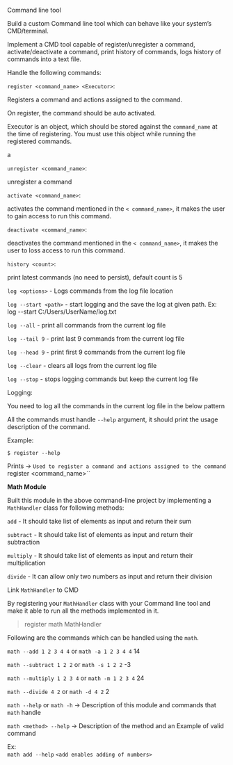  

Command line tool 

Build a custom Command line tool which can behave like your system’s CMD/terminal. 

 Implement a CMD tool capable of register/unregister a command, activate/deactivate a command, print history of commands, logs history of commands into a text file. 

 
 Handle the following commands: 

 `register <command_name> <Executor>`: 

Registers a command and actions assigned to the command. 

On register, the command should be auto activated. 

Executor is an object, which should be stored against the `command_name` at the time of registering. You must use this object while running the registered commands. 

a 

`unregister <command_name>`: 

unregister a command 

 
`activate <command_name>`: 

activates the command mentioned in the `< command_name>`, it makes the user to gain access to run this command. 

 
`deactivate <command_name>`: 

deactivates the command mentioned in the `< command_name>`, it makes the user to loss access to run this command. 

 
`history <count>`: 

print <count> latest commands (no need to persist), default count is 5 

 
`log <options>` - Logs commands from the log file location 

`log --start <path>` - start logging and the save the log at given path. Ex: log --start C:/Users/UserName/log.txt 

`log --all`           - print all commands from the current log file 

`log --tail 9`      - print last 9 commands from the current log file 

`log --head 9`   - print first 9 commands from the current log file 

`log --clear`      - clears all logs from the current log file 

`log --stop`       - stops logging commands but keep the current log file 

 

Logging: 

You need to log all the commands in the current log file in the below pattern 

All the commands must handle `--help` argument, it should print the usage description of the command. 

Example:  

`$ register --help` 

Prints -> `Used to register a command and actions assigned to the command `register <command_name>`` 

 

**Math Module** 

Built this module in the above command-line project by implementing a `MathHandler` class for following methods: 

 

`add`         - It should take list of elements as input and return their sum 

`subtract` - It should take list of elements as input and return their subtraction  

`multiply` - It should take list of elements as input and return their multiplication 

`divide`     - It can allow only two numbers as input and return their division 

 

Link `MathHandler` to CMD 

 By registering your `MathHandler` class with your Command line tool and make it able to run all the methods implemented in it. 

  

> register math MathHandler 

  

Following are the commands which can be handled using the `math`. 

 

`math --add 1 2 3 4 4` or `math -a 1 2 3 4 4` 
14 

  

`math --subtract 1 2 2` or `math -s 1 2 2` 
-3 

  

`math --multiply 1 2 3 4` or `math -m 1 2 3 4` 
24 

  

`math --divide 4 2` or `math -d 4 2` 
2 

  

`math --help` or `math -h` -> Description of this module and commands that `math` handle 

`math <method> --help`     -> Description of the method and an Example of valid command 

  

Ex:  
`math add --help` 
`<add enables adding of numbers>` 
